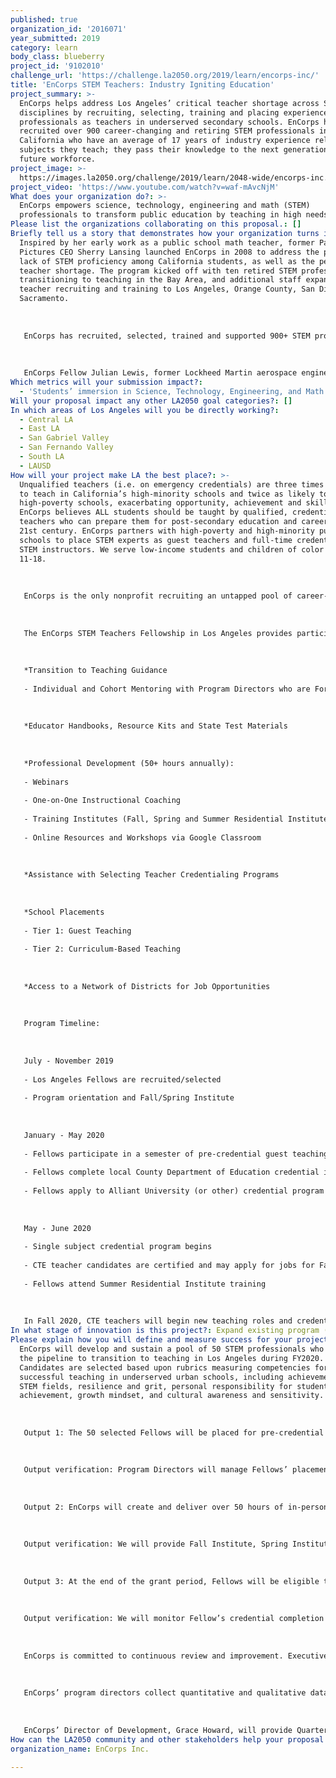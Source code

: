 ```yaml
---
published: true
organization_id: '2016071'
year_submitted: 2019
category: learn
body_class: blueberry
project_id: '9102010'
challenge_url: 'https://challenge.la2050.org/2019/learn/encorps-inc/'
title: 'EnCorps STEM Teachers: Industry Igniting Education'
project_summary: >-
  EnCorps helps address Los Angeles’ critical teacher shortage across STEM
  disciplines by recruiting, selecting, training and placing experienced STEM
  professionals as teachers in underserved secondary schools. EnCorps has
  recruited over 900 career-changing and retiring STEM professionals in
  California who have an average of 17 years of industry experience relating to
  subjects they teach; they pass their knowledge to the next generation and
  future workforce.
project_image: >-
  https://images.la2050.org/challenge/2019/learn/2048-wide/encorps-inc.jpg
project_video: 'https://www.youtube.com/watch?v=waf-mAvcNjM'
What does your organization do?: >-
  EnCorps empowers science, technology, engineering and math (STEM)
  professionals to transform public education by teaching in high needs schools.
Please list the organizations collaborating on this proposal.: []
Briefly tell us a story that demonstrates how your organization turns inspiration into impact.: >-
  Inspired by her early work as a public school math teacher, former Paramount
  Pictures CEO Sherry Lansing launched EnCorps in 2008 to address the perpetual
  lack of STEM proficiency among California students, as well as the pervasive
  teacher shortage. The program kicked off with ten retired STEM professionals
  transitioning to teaching in the Bay Area, and additional staff expanded
  teacher recruiting and training to Los Angeles, Orange County, San Diego and
  Sacramento. 
   
   
   
   EnCorps has recruited, selected, trained and supported 900+ STEM professionals, including computer scientists from Silicon Valley, engineers from Boeing, Northrop Grumman and Lockheed Martin, military veterans and medical specialists, dedicated to public service through teaching. EnCorps Fellow Will Rapp has a M.S. in Engineering Management from UCLA and served in the Army. He joined the EnCorps program in 2017 to become a teacher. Rapp served as a guest teacher for two semesters (completing 230+ hours of classroom volunteering) in an engineering classroom at Alliance Tennenbaum Family Technology High School, where he shared valuable insights from his 50 years of professional experience as an engineer. His students valued him so much that they nominated Rapp as Staff Member of the Month (and he was not employed by the school!). This experience helped prepare Rapp for full-time teaching. EnCorps guided Rapp to pursue a CTE credential from Orange County Department of Education. He is now a full-time teacher at West Adams College Preparatory High School in Los Angeles USD. Rapp was honored as EnCorps’ 2018 Los Angeles Fellow of the Year and was recognized as an outstanding LA Volunteer by The Carl & Roberta Deutsch Foundation. 
   
   
   
   EnCorps Fellow Julian Lewis, former Lockheed Martin aerospace engineer of 34 years, initiated the engineering career pathway at STEM Academy of Hollywood. EnCorps Fellow LaTeira Haynes, former immunologist with a PhD in biomedical sciences, is now a science teacher at Dymally High and leads her school’s STEAM Academy, preparing students for science careers. Haynes was named LAUSD's Rookie of the Year (2016) and selected as a finalist for the Educator of the Year Award by the California League of High Schools (2017).
Which metrics will your submission impact?:
  - 'Students’ immersion in Science, Technology, Engineering, and Math content'
Will your proposal impact any other LA2050 goal categories?: []
In which areas of Los Angeles will you be directly working?:
  - Central LA
  - East LA
  - San Gabriel Valley
  - San Fernando Valley
  - South LA
  - LAUSD
How will your project make LA the best place?: >-
  Unqualified teachers (i.e. on emergency credentials) are three times as likely
  to teach in California’s high-minority schools and twice as likely to teach in
  high-poverty schools, exacerbating opportunity, achievement and skills gaps.
  EnCorps believes ALL students should be taught by qualified, credentialed
  teachers who can prepare them for post-secondary education and careers in the
  21st century. EnCorps partners with high-poverty and high-minority public
  schools to place STEM experts as guest teachers and full-time credentialed
  STEM instructors. We serve low-income students and children of color ages
  11-18. 
   
   
   
   EnCorps is the only nonprofit recruiting an untapped pool of career-changing and retiring professionals in STEM into new careers in public education. In FY2020, EnCorps will recruit, develop and sustain a pool of 50 STEM professionals transitioning to teaching to make Los Angeles the best place to learn. The 50 EnCorps Fellows will be placed for pre-credential volunteering (guest teaching), impacting 2,600 middle and high school students in a math, science, or career-technical education classroom, and begin a teacher credential program. As full-time, credentialed instructors, the 50 Fellows will impact 6,250 students annually. 
   
   
   
   The EnCorps STEM Teachers Fellowship in Los Angeles provides participants with: 
   
   
   
   *Transition to Teaching Guidance 
   
   - Individual and Cohort Mentoring with Program Directors who are Former Teachers 
   
   
   
   *Educator Handbooks, Resource Kits and State Test Materials
   
   
   
   *Professional Development (50+ hours annually):
   
   - Webinars 
   
   - One-on-One Instructional Coaching
   
   - Training Institutes (Fall, Spring and Summer Residential Institute)
   
   - Online Resources and Workshops via Google Classroom 
   
   
   
   *Assistance with Selecting Teacher Credentialing Programs
   
   
   
   *School Placements
   
   - Tier 1: Guest Teaching 
   
   - Tier 2: Curriculum-Based Teaching 
   
   
   
   *Access to a Network of Districts for Job Opportunities
   
   
   
   Program Timeline:
   
   
   
   July - November 2019
   
   - Los Angeles Fellows are recruited/selected
   
   - Program orientation and Fall/Spring Institute 
   
   
   
   January - May 2020 
   
   - Fellows participate in a semester of pre-credential guest teaching with a mentor teacher and complete EnCorps’ online trainings 
   
   - Fellows complete local County Department of Education credential if pursuing CTE teaching
   
   - Fellows apply to Alliant University (or other) credential program if pursuing single subject math/science teaching
   
   
   
   May - June 2020
   
   - Single subject credential program begins
   
   - CTE teacher candidates are certified and may apply for jobs for Fall 2020 teaching roles
   
   - Fellows attend Summer Residential Institute training 
   
   
   
   In Fall 2020, CTE teachers will begin new teaching roles and credential participants will begin Intern (paid) teaching roles while completing their single subject credential. We will continue to provide teachers with professional development opportunities to support their growth as an educator.
In what stage of innovation is this project?: Expand existing program (expanding and continuing ongoing successful projects)
Please explain how you will define and measure success for your project.: >-
  EnCorps will develop and sustain a pool of 50 STEM professionals who are in
  the pipeline to transition to teaching in Los Angeles during FY2020.
  Candidates are selected based upon rubrics measuring competencies for
  successful teaching in underserved urban schools, including achievement in
  STEM fields, resilience and grit, personal responsibility for student
  achievement, growth mindset, and cultural awareness and sensitivity. 
   
   
   
   Output 1: The 50 selected Fellows will be placed for pre-credential volunteering (guest teaching), impacting a total of 2,600 middle and high school students in a math, science, or career-technical education classroom.
   
   
   
   Output verification: Program Directors will manage Fellows’ placements at our vetted partner schools in Los Angeles. The number of students impacted by Fellows during pre-credential volunteering will be recorded by participating host teachers and EnCorps Fellows. Students and host teachers will be surveyed at the end of each semester regarding the impact of having a Fellow guest teach and volunteer in their classroom; we track outcomes such as % of students whose grades improved; % of students who are more interested in pursuing a degree or career in a STEM field, and % of students who understand better why science, technology, engineering and math matter in their life.
   
   
   
   Output 2: EnCorps will create and deliver over 50 hours of in-person and online professional development for Fellows during the program year. Professional development topics include strategies designed to engage students, classroom management, project-based learning in STEM, as well as Common Core and NGSS to build teaching skills. 
   
   
   
   Output verification: We will provide Fall Institute, Spring Institute, Summer Residential Institute, Professional Learning Circles, and extensive online resources and trainings available via Google Classroom. We will track Fellows’ participation in professional development through event registration, taking attendance, and monitoring Google Classroom assignments and activities. Participation is logged in Salesforce and documented in Google Classroom. 
   
   
   
   Output 3: At the end of the grant period, Fellows will be eligible to begin CTE teaching or intern math or science teaching while completing their single subject credential. 
   
   
   
   Output verification: We will monitor Fellow’s credential completion and teaching placements, which is tracked in Salesforce, while continuing to provide professional development opportunities to support their growth as an educator. 
   
   
   
   EnCorps is committed to continuous review and improvement. Executive and program staff review program implementation quarterly to assess status against Key Performance Indicators, and at the end of the program year to help plan for the upcoming year. These data points are critical when revising and evaluating EnCorps’ recruitment strategies, levels of support for participants during pre-credential volunteering, and relevance of professional development as preparation for full-time teaching. 
   
   
   
   EnCorps’ program directors collect quantitative and qualitative data to measure program success, tracked in Salesforce. Currently, quantitative data includes records of participation of EnCorps Fellows in the classroom; attendance and participation of Fellows in each phase of teaching preparation; and the number of Fellows who transition into teaching positions. Qualitative data including surveys and interviews regarding the efficacy of Fellows in the classroom, are conducted at the end of each academic semester with students, principals, and district and charter management organization staff.
   
   
   
   EnCorps’ Director of Development, Grace Howard, will provide Quarterly and Annual updates regarding program outcomes. Also, in FY2020, with school partners we aim to compile and compare the outcomes of students in EnCorps teacher classrooms. The measurement that we will use will be the comparison of standardized test scores of students in EnCorps math and science classrooms v. school averages v. California state averages.
How can the LA2050 community and other stakeholders help your proposal succeed?: []
organization_name: EnCorps Inc.

---
```

